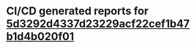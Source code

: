 # CI/CD generated reports for [5d3292d4337d23229acf22cef1b47b1d4b020f01](https://github.com/hydephp/develop/commit/5d3292d4337d23229acf22cef1b47b1d4b020f01)
